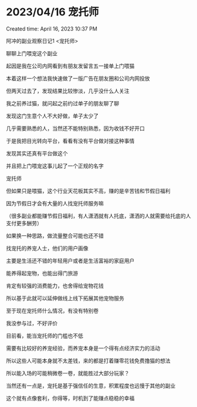 # 2023/04/16 宠托师

Created time: April 16, 2023 10:37 PM

阿冲的副业观察日记1 <宠托师>

聊聊上门喂宠这个副业

起因是我在公司内网看到有朋友发留言五一接单上门喂猫

本着这样一个想法我快速做了一版广告在朋友圈和公司内网投放

但两天过去了，发现结果比较惨淡，几乎没什么人关注

我之前养过猫，就问起之前约过单子的朋友聊了聊

发现这门生意个人不大好做，单子太少了

几乎需要熟悉的人，当然还不能特别熟悉，因为收钱不好开口

于是我把目光转向平台，看看有没有平台做对接这种事情

发现其实还真有平台做这个

并且把上门喂宠这事儿起了一个正规的名字

宠托师

但如果只是喂猫，这个行业天花板其实不高，赚的是辛苦钱和节假日福利

因为节假日才会有大量的人找宠托师服务嘛

（很多副业都能赚节假日福利，有人潇洒就有人托底，潇洒的人就需要给托底的人支付更多酬劳）

如果换一种思路，做流量整合可能也还不错

找宠托的养宠人士，他们的用户画像

主要是生活还不错的年轻用户或者是生活富裕的家庭用户

能养得起宠物，也能出得门旅游

肯定有较强的消费能力，也舍得给宠物花钱

所以基于此就可以延伸做线上线下拓展其他宠物服务

至于现在宠托师什么情况，有没有特别卷

我没参与过，不好评价

目前看，能当宠托师的门槛也不低

需要有比较好的养宠经验，而养宠本身是一个得有点经济实力的活动

所以这些人可能本身就不太差钱，来的都是打着赚零花钱免费撸猫的想法

所以能入场的可能稍微卷一卷，就能胜过大部分玩家？

当然还有一点是，宠托是基于强信任的生意，积累程度也远慢于其他的副业

这个就有点像套利，你得等，时机到了能赚点稳稳的幸福